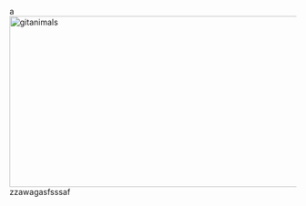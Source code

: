 a<a href="https://www.gitanimals.org/">
      <img
        src="https://render.gitanimals.org/guilds/752008818159630124/draw"
        width="1500"
        height="300"
        alt="gitanimals"
      />
    </a>
zzawagasfsssaf